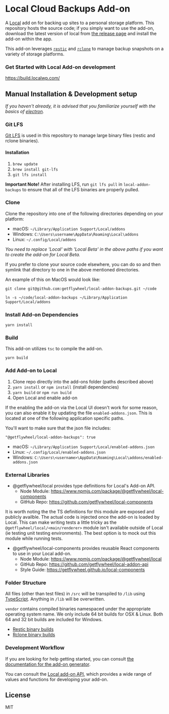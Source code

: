 # Local Cloud Backups Add-on

A [Local](https://localwp.com/) add on for backing up sites to a personal storage platform. This repository hosts the source code; if you simply want to use the add-on, download the latest version of local from [the release page](https://localwp.com/releases/) and install the add-on within the app.

This add-on leverages [`restic`](https://restic.net/) and [`rclone`](https://rclone.org/) to manage backup snapshots on a variety of storage platforms.

### Get Started with Local Add-on development

https://build.localwp.com/


## Manual Installation & Development setup

*If you haven't already, it is advised that you familiarize yourself with the basics of [electron](https://www.electronjs.org/).*

### Git LFS

[Git LFS](https://git-lfs.github.com/) is used in this repository to manage large binary files (restic and rclone binaries).

#### Installation

1. `brew update`
2. `brew install git-lfs`
3. `git lfs install`

**Important Note!** After installing LFS, run `git lfs pull` in `local-addon-backups` to ensure that all of the LFS binaries are properly pulled.


### Clone

Clone the repository into one of the following directories depending on your platform:

-   macOS: `~/Library/Application Support/Local/addons`
-   Windows: `C:\Users\username\AppData\Roaming\Local\addons`
-   Linux: `~/.config/Local/addons`

*You need to replace 'Local' with 'Local Beta' in the above paths if you want to create the add-on for Local Beta.*

If you prefer to clone your source code elsewhere, you can do so and then symlink that directory to one in the above mentioned directories.

An example of this on MacOS would look like:

```
git clone git@github.com:getflywheel/local-addon-backups.git ~/code

ln -s ~/code/local-addon-backups ~/Library/Application Support/Local/addons
```


### Install Add-on Dependencies

`yarn install`


### Build

This add-on utilizes `tsc` to compile the add-on.

`yarn build`


### Add Add-on to Local

1. Clone repo directly into the add-ons folder (paths described above)
2. `yarn install` or `npm install` (install dependencies)
2. `yarn build` or `npm run build`
3. Open Local and enable add-on

If the enabling the add-on via the Local UI doesn't work for some reason, you can also enable it by updating the file `enabled-addons.json`. This is located at one of the following application specific paths.

You'll want to make sure that the json file includes:

`"@getflywheel/local-addon-backups": true`

-	macOS: `~/Library/Application Support/Local/enabled-addons.json`
-   Linux: `~/.config/Local/enabled-addons.json`
-   Windows: `C:\Users\<username>\AppData\Roaming\Local\addons/enabled-addons.json`

### External Libraries

- @getflywheel/local provides type definitions for Local's Add-on API.
	- Node Module: https://www.npmjs.com/package/@getflywheel/local-components
	- GitHub Repo: https://github.com/getflywheel/local-components

It is worth noting the the TS definitions for this module are exposed and publicly availble. The actual code is injected once the add-on is loaded by Local. This can make writing tests a little tricky as the `@getflywheel/local/<main/renderer>` module isn't available outside of Local (ie testing unit testing environments). The best option is to mock out this module while running tests.

- @getflywheel/local-components provides reusable React components to use in your Local add-on.
	- Node Module: https://www.npmjs.com/package/@getflywheel/local
	- GitHub Repo: https://github.com/getflywheel/local-addon-api
	- Style Guide: https://getflywheel.github.io/local-components

### Folder Structure

All files (other than test files) in `/src` will be transpiled to `/lib` using [TypeScript](https://www.typescriptlang.org/). Anything in `/lib` will be overwritten.

`vendor` contains compiled binaries namespaced under the appropriate operating system name. We only include 64 bit builds for OSX & Linux. Both 64 and 32 bit builds are included for Windows.

* [Restic binary builds](https://github.com/restic/restic/releases)
* [Rclone binary builds](https://github.com/rclone/rclone/releases)

### Development Workflow

If you are looking for help getting started, you can consult [the documentation for the add-on generator](https://github.com/getflywheel/create-local-addon#next-steps).

You can consult the [Local add-on API](https://getflywheel.github.io/local-addon-api), which provides a wide range of values and functions for developing your add-on.

## License

MIT
